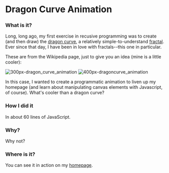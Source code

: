 # Dragon Curve Animation

### What is it?
Long, long ago, my first exercise in recusive programming was to create (and then draw) the [dragon curve](https://en.wikipedia.org/wiki/Dragon_curve), a relatively simple-to-understand [fractal](https://en.wikipedia.org/wiki/Fractal).  Ever since that day, I have been in love with fractals--this one in particular.

These are from the Wikipedia page, just to give you an idea (mine is a little cooler):

![300px-dragon_curve_animation](https://cloud.githubusercontent.com/assets/12485272/13026302/2409b356-d1f1-11e5-98c3-687dcc8a4d03.gif)
![400px-dragoncurve_animation](https://cloud.githubusercontent.com/assets/12485272/13026358/d2df8b66-d1f2-11e5-81d9-abbe3d4dc29d.gif)

In this case, I wanted to create a programmatic animation to liven up my homepage (and learn about manipulating canvas elements with Javascript, of course).  What's cooler than a dragon curve?

### How I did it
In about 60 lines of JavaScript.

### Why?
Why not?

### Where is it?
You can see it in action on my [homepage](http://rossney.net).
